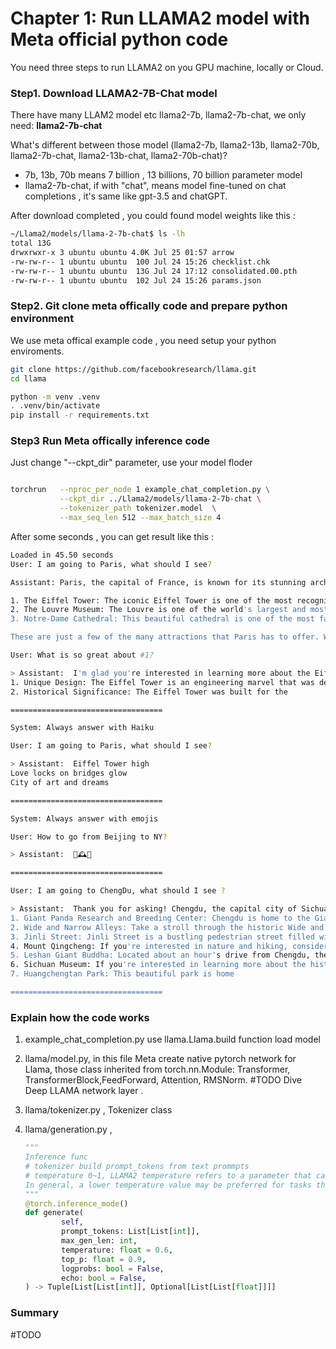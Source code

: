 # Chapter 1: Run LLAMA2 model  with Meta official python code 

You need three steps to run LLAMA2 on you GPU machine, locally or  Cloud.

### Step1. Download LLAMA2-7B-Chat model

There have many LLAM2 model etc llama2-7b, llama2-7b-chat, we only need: **llama2-7b-chat**

What's  different between those model (llama2-7b,  llama2-13b, llama2-70b, llama2-7b-chat,  llama2-13b-chat, llama2-70b-chat)?

* 7b, 13b, 70b means  7 billion , 13 billions, 70 billion parameter model
* llama2-7b-chat, if with "chat", means model fine-tuned on chat completions , it's same like gpt-3.5 and chatGPT.

After download completed , you could found model weights like this :

```bash
~/Llama2/models/llama-2-7b-chat$ ls -lh
total 13G
drwxrwxr-x 3 ubuntu ubuntu 4.0K Jul 25 01:57 arrow
-rw-rw-r-- 1 ubuntu ubuntu  100 Jul 24 15:26 checklist.chk
-rw-rw-r-- 1 ubuntu ubuntu  13G Jul 24 17:12 consolidated.00.pth
-rw-rw-r-- 1 ubuntu ubuntu  102 Jul 24 15:26 params.json
```



### Step2. Git clone meta offically code and prepare python environment

We use meta offical example code , you need setup your python enviroments.

```bash
git clone https://github.com/facebookresearch/llama.git
cd llama

python -m venv .venv 
. .venv/bin/activate
pip install -r requirements.txt
```



### Step3 Run Meta offically inference code

Just change "--ckpt_dir" parameter, use your model floder

```bash

torchrun   --nproc_per_node 1 example_chat_completion.py \
           --ckpt_dir ../Llama2/models/llama-2-7b-chat \
           --tokenizer_path tokenizer.model  \
           --max_seq_len 512 --max_batch_size 4

```

After some seconds ,  you can get result like this :

```bash
Loaded in 45.50 seconds
User: I am going to Paris, what should I see?

Assistant: Paris, the capital of France, is known for its stunning architecture, art museums, historical landmarks, and romantic atmosphere. Here are some of the top attractions to see in Paris:

1. The Eiffel Tower: The iconic Eiffel Tower is one of the most recognizable landmarks in the world and offers breathtaking views of the city.
2. The Louvre Museum: The Louvre is one of the world's largest and most famous museums, housing an impressive collection of art and artifacts, including the Mona Lisa.
3. Notre-Dame Cathedral: This beautiful cathedral is one of the most famous landmarks in Paris and is known for its Gothic architecture and stunning stained glass windows.

These are just a few of the many attractions that Paris has to offer. With so much to see and do, it's no wonder that Paris is one of the most popular tourist destinations in the world.

User: What is so great about #1?

> Assistant:  I'm glad you're interested in learning more about the Eiffel Tower! It's a truly iconic landmark that offers breathtaking views of Paris. Here are some of the reasons why it's so great:
1. Unique Design: The Eiffel Tower is an engineering marvel that was designed by Gustave Eiffel and his team in the late 19th century. Its unique design, with its lattice-like structure and iron beams, makes it stand out from other buildings and landmarks around the world.
2. Historical Significance: The Eiffel Tower was built for the

==================================

System: Always answer with Haiku

User: I am going to Paris, what should I see?

> Assistant:  Eiffel Tower high
Love locks on bridges glow
City of art and dreams

==================================

System: Always answer with emojis

User: How to go from Beijing to NY?

> Assistant:  🛬🕰️🌄

==================================

User: I am going to ChengDu, what should I see ? 

> Assistant:  Thank you for asking! Chengdu, the capital city of Sichuan Province in China, is a fascinating destination with a rich cultural heritage and plenty of interesting attractions to explore. Here are some top recommendations for things to see and do while you're there:
1. Giant Panda Research and Breeding Center: Chengdu is home to the Giant Panda Research and Breeding Center, where you can learn about these adorable animals and even get a chance to see them up close.
2. Wide and Narrow Alleys: Take a stroll through the historic Wide and Narrow Alleys, a network of pedestrian-friendly streets lined with traditional teahouses, shops, and restaurants.
3. Jinli Street: Jinli Street is a bustling pedestrian street filled with street performers, vendors, and traditional Sichuan architecture. Don't miss trying some local snacks and drinks here!
4. Mount Qingcheng: If you're interested in nature and hiking, consider visiting Mount Qingcheng, a beautiful mountain with plenty of trails and scenic views.
5. Leshan Giant Buddha: Located about an hour's drive from Chengdu, the Leshan Giant Buddha is a UNESCO World Heritage Site and one of the largest stone Buddhas in the world.
6. Sichuan Museum: If you're interested in learning more about the history and culture of Sichuan Province, the Sichuan Museum is a great place to visit.
7. Huangchengtan Park: This beautiful park is home

==================================
```



### Explain how the code works 

1. example_chat_completion.py use llama.Llama.build function load model
2. llama/model.py, in this file Meta create native pytorch network for Llama,   those class inherited from torch.nn.Module:    Transformer, TransformerBlock,FeedForward, Attention, RMSNorm.    #TODO Dive Deep LLAMA network layer .
3. llama/tokenizer.py , Tokenizer class 
4. llama/generation.py ,  

   ```python
   """
   Inference func
   # tokenizer build prompt_tokens from text prommpts
   # temperature 0~1, LLAMA2 temperature refers to a parameter that can be adjusted to control the creativity or novelty of the generated text from the LLAMA2 language model. The temperature value can be set to a value between 0 and 1, When a temperature of 0 is used, the model always generates the same text, while a temperature of 1 results in the most diverse and unpredictable text. 
   In general, a lower temperature value may be preferred for tasks that require more factual or conservative text, such as language translation or summarization. A higher temperature value may be preferred for tasks that require more creative or imaginative text, such as poetry or fiction writing.
   """
   @torch.inference_mode()
   def generate(
           self,
           prompt_tokens: List[List[int]],
           max_gen_len: int,
           temperature: float = 0.6,
           top_p: float = 0.9,
           logprobs: bool = False,
           echo: bool = False,
   ) -> Tuple[List[List[int]], Optional[List[List[float]]]]
   ```

### Summary

#TODO 
